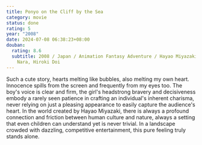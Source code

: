 ```yaml
---
title: Ponyo on the Cliff by the Sea
category: movie
status: done
rating: 5
year: "2008"
date: 2024-07-08 06:38:23+08:00
douban:
  rating: 8.6
  subtitle: 2008 / Japan / Animation Fantasy Adventure / Hayao Miyazaki / Yuria
    Nara, Hiroki Doi
---
```


Such a cute story, hearts melting like bubbles, also melting my own heart. Innocence spills from the screen and frequently from my eyes too. The boy's voice is clear and firm, the girl's headstrong bravery and decisiveness embody a rarely seen patience in crafting an individual's inherent charisma, never relying on just a pleasing appearance to easily capture the audience's heart. In the world created by Hayao Miyazaki, there is always a profound connection and friction between human culture and nature, always a setting that even children can understand yet is never trivial. In a landscape crowded with dazzling, competitive entertainment, this pure feeling truly stands alone.
